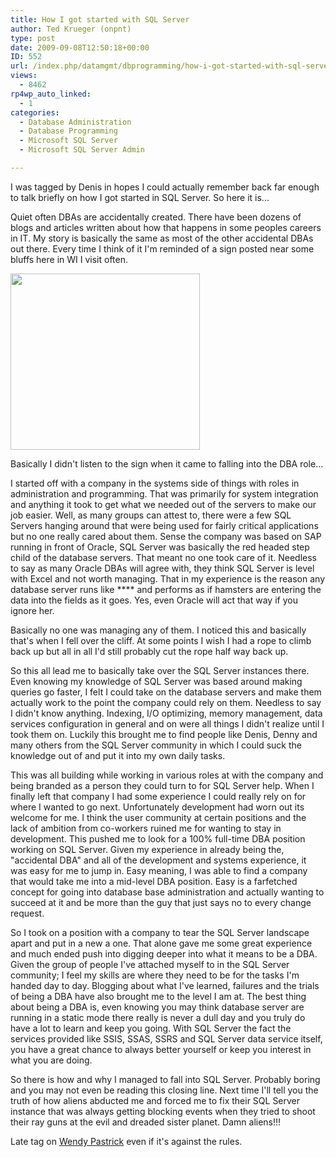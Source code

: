 ```yaml
---
title: How I got started with SQL Server
author: Ted Krueger (onpnt)
type: post
date: 2009-09-08T12:50:18+00:00
ID: 552
url: /index.php/datamgmt/dbprogramming/how-i-got-started-with-sql-server-1/
views:
  - 8462
rp4wp_auto_linked:
  - 1
categories:
  - Database Administration
  - Database Programming
  - Microsoft SQL Server
  - Microsoft SQL Server Admin

---
```

I was tagged by Denis in hopes I could actually remember back far enough to talk briefly on how I got started in SQL Server. So here it is...

Quiet often DBAs are accidentally created. There have been dozens of blogs and articles written about how that happens in some peoples careers in IT. My story is basically the same as most of the other accidental DBAs out there. Every time I think of it I'm reminded of a sign posted near some bluffs here in WI I visit often. 

<div class="image_block">
  <img src="/wp-content/uploads/blogs/DataMgmt//cliff.gif" alt="" title="" width="303" height="282" />
</div>

Basically I didn't listen to the sign when it came to falling into the DBA role...
  
I started off with a company in the systems side of things with roles in administration and programming. That was primarily for system integration and anything it took to get what we needed out of the servers to make our job easier. Well, as many groups can attest to, there were a few SQL Servers hanging around that were being used for fairly critical applications but no one really cared about them. Sense the company was based on SAP running in front of Oracle, SQL Server was basically the red headed step child of the database servers. That meant no one took care of it. Needless to say as many Oracle DBAs will agree with, they think SQL Server is level with Excel and not worth managing. That in my experience is the reason any database server runs like \**** and performs as if hamsters are entering the data into the fields as it goes. Yes, even Oracle will act that way if you ignore her.
  
Basically no one was managing any of them. I noticed this and basically that's when I fell over the cliff. At some points I wish I had a rope to climb back up but all in all I'd still probably cut the rope half way back up. 

So this all lead me to basically take over the SQL Server instances there. Even knowing my knowledge of SQL Server was based around making queries go faster, I felt I could take on the database servers and make them actually work to the point the company could rely on them. Needless to say I didn't know anything. Indexing, I/O optimizing, memory management, data services configuration in general and on were all things I didn't realize until I took them on. Luckily this brought me to find people like Denis, Denny and many others from the SQL Server community in which I could suck the knowledge out of and put it into my own daily tasks. 

This was all building while working in various roles at with the company and being branded as a person they could turn to for SQL Server help. When I finally left that company I had some experience I could really rely on for where I wanted to go next. Unfortunately development had worn out its welcome for me. I think the user community at certain positions and the lack of ambition from co-workers ruined me for wanting to stay in development. This pushed me to look for a 100% full-time DBA position working on SQL Server. Given my experience in already being the, "accidental DBA" and all of the development and systems experience, it was easy for me to jump in. Easy meaning, I was able to find a company that would take me into a mid-level DBA position. Easy is a farfetched concept for going into database base administration and actually wanting to succeed at it and be more than the guy that just says no to every change request.

So I took on a position with a company to tear the SQL Server landscape apart and put in a new a one. That alone gave me some great experience and much ended push into digging deeper into what it means to be a DBA. Given the group of people I've attached myself to in the SQL Server community; I feel my skills are where they need to be for the tasks I'm handed day to day. Blogging about what I've learned, failures and the trials of being a DBA have also brought me to the level I am at. The best thing about being a DBA is, even knowing you may think database server are running in a static mode there really is never a dull day and you truly do have a lot to learn and keep you going. With SQL Server the fact the services provided like SSIS, SSAS, SSRS and SQL Server data service itself, you have a great chance to always better yourself or keep you interest in what you are doing. 

So there is how and why I managed to fall into SQL Server. Probably boring and you may not even be reading this closing line. Next time I'll tell you the truth of how aliens abducted me and forced me to fix their SQL Server instance that was always getting blocking events when they tried to shoot their ray guns at the evil and dreaded sister planet. Damn aliens!!!

Late tag on [Wendy Pastrick][1] even if it's against the rules.

 [1]: http://www.wendyverse.blogspot.com/